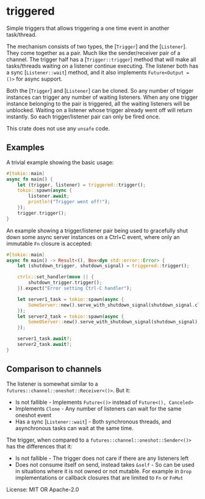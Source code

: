 # triggered

Simple triggers that allows triggering a one time event in another task/thread.

The mechanism consists of two types, the [`Trigger`] and the [`Listener`]. They come together
as a pair. Much like the sender/receiver pair of a channel. The trigger half has a
[`Trigger::trigger`] method that will make all tasks/threads waiting on
a listener continue executing.
The listener both has a sync [`Listener::wait`] method, and it also implements
`Future<Output = ()>` for async support.

Both the [`Trigger`] and [`Listener`] can be cloned. So any number of trigger instances can
trigger any number of waiting listeners. When any one trigger instance belonging to the pair is
triggered, all the waiting listeners will be unblocked. Waiting on a listener whose
trigger already went off will return instantly. So each trigger/listener pair can only be fired
once.

This crate does not use any `unsafe` code.

## Examples

A trivial example showing the basic usage:

```rust
#[tokio::main]
async fn main() {
    let (trigger, listener) = triggered::trigger();
    tokio::spawn(async {
        listener.await;
        println!("Trigger went off!");
    });
    trigger.trigger();
}
```

An example showing a trigger/listener pair being used to gracefully shut down some async
server instances on a Ctrl+C event, where only an immutable `Fn` closure is accepted:

```rust
#[tokio::main]
async fn main() -> Result<(), Box<dyn std::error::Error> {
    let (shutdown_trigger, shutdown_signal) = triggered::trigger();

    ctrlc::set_handler(move || {
        shutdown_trigger.trigger();
    }).expect("Error setting Ctrl-C handler");

    let server1_task = tokio::spawn(async {
        SomeServer::new().serve_with_shutdown_signal(shutdown_signal.clone());
    });
    let server2_task = tokio::spawn(async {
        SomeOServer::new().serve_with_shutdown_signal(shutdown_signal);
    });

    server1_task.await?;
    server2_task.await?;
}
```

## Comparison to channels

The listener is somewhat similar to a `futures::channel::oneshot::Receiver<()>`. But it:
 * Is not fallible - Implements `Future<()>` instead of `Future<(), Canceled>`
 * Implements `Clone` - Any number of listeners can wait for the same oneshot event
 * Has a sync [`Listener::wait`] - Both synchronous threads, and asynchronous tasks can wait
   at the same time.

The trigger, when compared to a `futures::channel::oneshot::Sender<()>` has the differences
that it:
 * Is not fallible - The trigger does not care if there are any listeners left
 * Does not consume itself on send, instead takes `&self` - So can be used
   in situations where it is not owned or not mutable. For example in `Drop` implementations
   or callback closures that are limited to `Fn` or `FnMut`

License: MIT OR Apache-2.0
